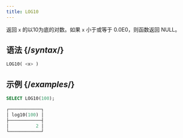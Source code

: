 ```yaml
---
title: LOG10
---
```


返回 `x` 的以10为底的对数。如果 `x` 小于或等于 0.0E0，则函数返回 NULL。

## 语法 {/*syntax*/}

```sql
LOG10( <x> )
```

## 示例 {/*examples*/}

```sql
SELECT LOG10(100);

┌────────────┐
│ log10(100) │
├────────────┤
│          2 │
└────────────┘
```